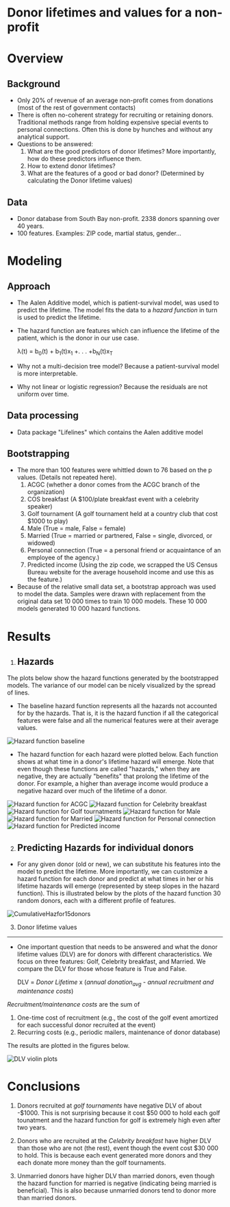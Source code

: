 # Donor lifetimes and values for a non-profit

Overview
========
Background
----------

- Only 20% of revenue of an average non-profit comes from donations (most of the rest of government contacts)
- There is often no-coherent strategy for recruiting or retaining donors.  Traditional methods range from holding expensive special events to personal connections.  Often this is done by hunches and without any analytical support.
- Questions to be answered:
	1.  What are the good predictors of donor lifetimes?  More importantly, how do these predictors influence them.
	2.  How to extend donor lifetimes?
	3.	What are the features of a good or bad donor?  (Determined by calculating the Donor lifetime values)

Data
----
- Donor database from South Bay non-profit. 2338 donors spanning over 40 years.
- 100 features.  Examples: ZIP code, martial status, gender...


Modeling
========
Approach
--------
- The Aalen Additive model, which is patient-survival model, was used to predict the lifetime. The model fits the data to a *hazard function* in turn is used to predict the lifetime.

- The hazard function are features which can influence the lifetime of the patient, which is the donor in our use case.

	λ(t) = b<sub>0</sub>(t) + b<sub>1</sub>(t)x<sub>1</sub> +. . . +b<sub>N</sub>(t)x<sub>T</sub>


- Why not a multi-decision tree model?  Because a patient-survival model is more interpretable.

- Why not linear or logistic regression?  Because the residuals are not uniform over time.

Data processing
---------------
- Data package "Lifelines" which contains the Aalen additive model

Bootstrapping
-------------
- The more than 100 features were whittled down to 76 based on the p values.  (Details not repeated here).  
	1.	ACGC (whether a donor comes from the ACGC branch of the organization)
	2.	COS breakfast (A $100/plate breakfast event with a celebrity speaker)
	3.	Golf tournament (A golf tournament held at a country club that cost $1000 to play)
	4.	Male (True = male, False = female)
	5.	Married (True = married or partnered, False = single, divorced, or widowed)
	6. 	Personal connection (True =  a personal friend or acquaintance of an employee of the agency.)
	7.  Predicted income (Using the zip code, we scrapped the US Census Bureau website for the average household income and use this as the feature.)
- Because of the relative small data set, a bootstrap approach was used to model the data.   Samples were drawn with replacement from the original data set 10 000 times to train 10 000 models.  These 10 000 models generated 10 000 hazard functions.  

Results
=======
1.	Hazards
	-------
The plots below show the hazard functions generated by the bootstrapped models.  The variance of our model can be nicely visualized by the spread of lines.   
-  The baseline hazard function represents all the hazards not accounted for by the hazards.  That is, it is the hazard function if all the categorical features were false and all the numerical features were at their average values.  

![Hazard function baseline](images/cum_haz_baseline0-5.png)

- The hazard function for each hazard were plotted below. Each function shows at what time in a donor's lifetime hazard will emerge.  Note that even though these functions are called "hazards," when they are negative, they are actually "benefits" that prolong the lifetime of the donor.  For example, a higher than average income would produce a negative hazard over much of the lifetime of a donor.

![Hazard function for ACGC](/images/cum_haz_ACGC0-5.png>)
![Hazard function for Celebrity breakfast](images/cum_haz_COS0-5.png)
![Hazard function for Golf tournatments](/images/cum_haz_golf0-5.png)
![Hazard function for Male](/images/cum_haz_male0-5.png)
![Hazard function for Married](/images/cum_haz_married0-5.png)
![Hazard function for Personal connection](/images/cum_haz_personal_connection0-5.png)
![Hazard function for Predicted income](/images/cum_haz_pred_income0-5.png)

2.	Predicting Hazards for individual donors
	----------------------------------------

- For any given donor (old or new), we can substitute his features into the model to predict the lifetime.  More importantly, we can customize a hazard function for each donor and predict at what times in her or his lifetime hazards will emerge (represented by steep slopes in the hazard function).  This is illustrated below by the plots of the hazard function 30 random donors, each with a different profile of features.   

![CumulativeHazfor15donors](/images/Cum_haz_15donors.png)

3.	Donor lifetime values
---------------------
- One important question that needs to be answered and what the donor lifetime values (DLV) are for donors with different characteristics.   We focus on three features: Golf, Celebrity breakfast, and Married.  We compare the DLV for those whose feature is True and False.  

	DLV = *Donor Lifetime* x (*annual donation<sub>avg</sub>* - *annual recruitment and maintenance costs*)

*Recruitment/maintenance costs* are the sum of
1.	One-time cost of recruitment (e.g., the cost of the golf event amortized for each successful donor recruited at the event)
2.	Recurring costs (e.g., periodic mailers, maintenance of donor database)

The results are plotted in the figures below.

![DLV violin plots](/images/DLV.png)

**Conclusions**
===============
1.	Donors recruited at *golf tournaments* have negative DLV of about -$1000.  This is not surprising because it cost $50 000 to hold each golf tounatment and the hazard function for golf is extremely high even after two years.

2.	Donors who are recruited at the *Celebrity breakfast* have higher DLV than those who are not (the rest), event though the event cost $30 000 to hold.   This is because each event generated more donors and they each donate more money than the golf tournaments.

3.  Unmarried donors have higher DLV than married donors, even though the hazard function for married is negative (indicating being married is beneficial).  This is also because unmarried donors tend to donor more than married donors.
